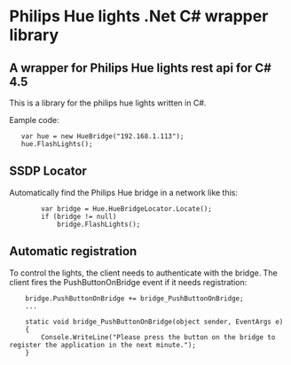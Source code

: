 #  Philips Hue lights .Net C# wrapper library 
## A wrapper for Philips Hue lights rest api for C# 4.5

This is a library for the philips hue lights written in C#.

Eample code:

       var hue = new HueBridge("192.168.1.113"); 
       hue.FlashLights();


## SSDP Locator

Automatically find the Philips Hue bridge in a network like this:

            var bridge = Hue.HueBridgeLocator.Locate();
			if (bridge != null)
				bridge.FlashLights();
            
## Automatic registration

To control the lights, the client needs to authenticate with the bridge. The client fires the PushButtonOnBridge event if it needs registration:

        bridge.PushButtonOnBridge += bridge_PushButtonOnBridge;
		...
	
        static void bridge_PushButtonOnBridge(object sender, EventArgs e)
        {
            Console.WriteLine("Please press the button on the bridge to register the application in the next minute.");
        }

